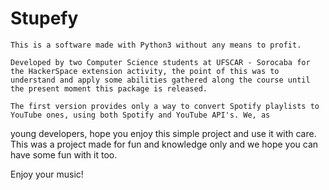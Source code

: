 **Stupefy**
===========
    This is a software made with Python3 without any means to profit.

    Developed by two Computer Science students at UFSCAR - Sorocaba for the HackerSpace extension activity, the point of this was to understand and apply some abilities gathered along the course until the present moment this package is released.

    The first version provides only a way to convert Spotify playlists to YouTube ones, using both Spotify and YouTube API's. We, as
young developers, hope you enjoy this simple project and use it with care. This was a project made for fun and knowledge only and we hope you can have some fun with it too. 

Enjoy your music!